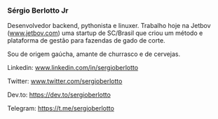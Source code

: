 ### Sérgio Berlotto Jr

Desenvolvedor backend, pythonista e linuxer. Trabalho hoje na Jetbov (www.jetbov.com) uma startup de SC/Brasil que criou um método e plataforma de gestão para fazendas de gado de corte.


Sou de origem gaúcha, amante de churrasco e de cervejas.

Linkedin: www.linkedin.com/in/sergioberlotto

Twitter: www.twitter.com/sergioberlotto

Dev.to: https://dev.to/sergioberlotto

Telegram: https://t.me/sergioberlotto
